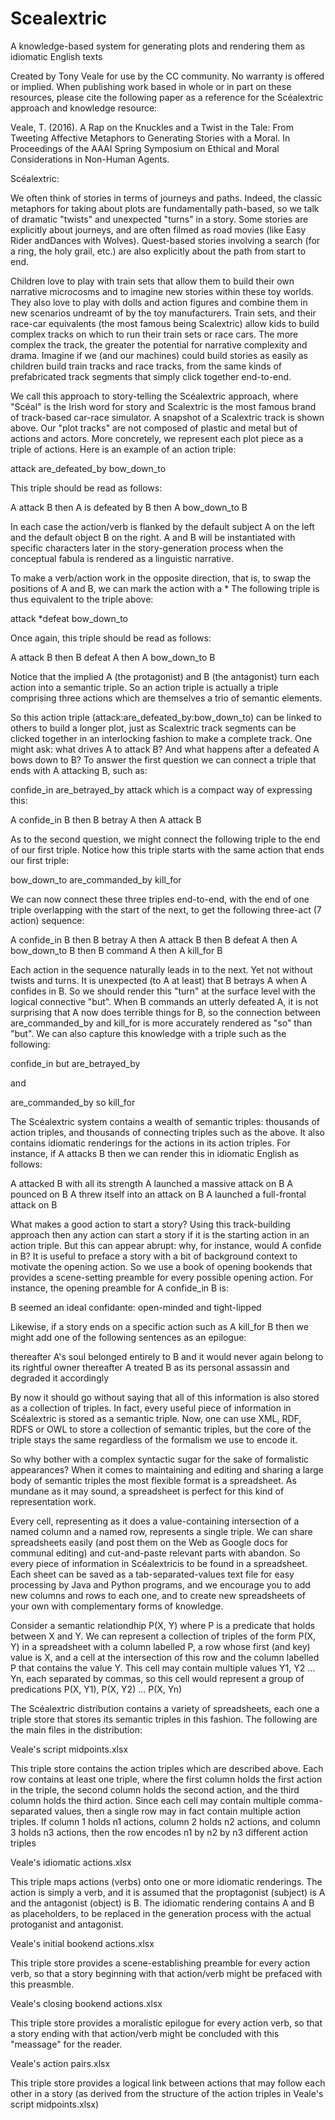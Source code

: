 # Scealextric
A knowledge-based system for generating plots and rendering them as idiomatic English texts

Created by Tony Veale for use by the CC community. No warranty is offered or implied. When publishing work based in whole or in part on these resources, please cite the following paper as a reference for the Scéalextric approach and knowledge resource:

Veale, T. (2016). A Rap on the Knuckles and a Twist in the Tale: From Tweeting Affective Metaphors to Generating Stories with a Moral. In Proceedings of the AAAI Spring Symposium on Ethical and Moral Considerations in Non-Human Agents. 

Scéalextric:

We often think of stories in terms of journeys and paths. Indeed, the classic metaphors for taking about plots are fundamentally path-based, so we talk of dramatic "twists" and unexpected "turns" in a story. Some stories are explicitly about journeys, and are often filmed as road movies (like Easy Rider andDances with Wolves). Quest-based stories involving a search (for a ring, the holy grail, etc.) are also explicitly about the path from start to end.

Children love to play with train sets that allow them to build their own narrative microcosms and to imagine new stories within these toy worlds. They also love to play with dolls and action figures and combine them in new scenarios undreamt of by the toy manufacturers. Train sets, and their race-car equivalents (the most famous being Scalextric) allow kids to build complex tracks on which to run their train sets or race cars. The more complex the track, the greater the potential for narrative complexity and drama. Imagine if we (and our machines) could build stories as easily as children build train tracks and race tracks, from the same kinds of prefabricated track segments that simply click together end-to-end.

We call this approach to story-telling the Scéalextric approach, where "Scéal" is the Irish word for story and Scalextric is the most famous brand of track-based car-race simulator. A snapshot of a Scalextric track is shown above. Our "plot tracks" are not composed of plastic and metal but of actions and actors. More concretely, we represent each plot piece as a triple of actions. Here is an example of an action triple:

attack   are_defeated_by   bow_down_to

This triple should be read as follows:

A attack B   then   A is defeated by B    then   A bow_down_to B

In each case the action/verb is flanked by the default subject A on the left and the default object B on the right. A and B will be instantiated with specific characters later in the story-generation process when the conceptual fabula is rendered as a linguistic narrative.

To make a verb/action work in the opposite direction, that is, to swap the positions of A and B, we can mark the action with a *
The following triple is thus equivalent to the triple above:

attack   *defeat   bow_down_to

Once again, this triple should be read as follows:

A attack B   then   B defeat A    then   A bow_down_to B

Notice that the implied A (the protagonist) and B (the antagonist) turn each action into a semantic triple. So an action triple is actually a triple comprising three actions which are themselves a trio of semantic elements.

So this action triple (attack:are_defeated_by:bow_down_to) can be linked to others to build a longer plot, just as Scalextric track segments can be clicked together in an interlocking fashion to make a complete track. One might ask: what drives A to attack B? And what happens after a defeated A bows down to B?
To answer the first question we can connect a triple that ends with A attacking B, such as:

confide_in    are_betrayed_by    attack
which is a compact way of expressing this:

A confide_in B   then   B betray A   then   A attack B

As to the second question, we might connect the following triple to the end of our first triple. Notice how this triple starts with the same action that ends our first triple:

bow_down_to   are_commanded_by   kill_for

We can now connect these three triples end-to-end, with the end of one triple overlapping with the start of the next, to get the following three-act (7 action) sequence:

A confide_in B  then  B betray A  then  A attack B then  B defeat A  then  A bow_down_to B  then  B command A  then  A kill_for B

Each action in the sequence naturally leads in to the next. Yet not without twists and turns. It is unexpected (to A at least) that B betrays A when A confides in B. So we should render this "turn" at the surface level with the logical connective "but". When B commands an utterly defeated A, it is not surprising that A now does terrible things for B, so the connection between are_commanded_by and kill_for is more accurately rendered as "so" than "but". We can also capture this knowledge with a triple such as the following:

confide_in  but  are_betrayed_by

and

are_commanded_by  so   kill_for

The Scéalextric system contains a wealth of semantic triples: thousands of action triples, and thousands of connecting triples such as the above. It also contains idiomatic renderings for the actions in its action triples. For instance, if A attacks B then we can render this in idiomatic English as follows:

A attacked B with all its strength
A launched a massive attack on B
A pounced on B
A threw itself into an attack on B
A launched a full-frontal attack on B

What makes a good action to start a story? Using this track-building approach then any action can start a story if it is the starting action in an action triple. But this can appear abrupt: why, for instance, would A confide in B? It is useful to preface a story with a bit of background context to motivate the opening action. So we use a book of opening bookends that provides a scene-setting preamble for every possible opening action. For instance, the opening preamble for A confide_in B is:

B seemed an ideal confidante: open-minded and tight-lipped

Likewise, if a story ends on a specific action such as A kill_for B then we might add one of the following sentences as an epilogue:

thereafter A's soul belonged entirely to B and it would never again belong to its rightful owner
thereafter A treated B as its personal assassin and degraded it accordingly

By now it should go without saying that all of this information is also stored as a collection of triples. 
In fact, every useful piece of information in Scéalextric is stored as a semantic triple. 
Now, one can use XML, RDF, RDFS or OWL to store a collection of semantic triples, but the core of the triple stays the same regardless of the formalism we use to encode it. 

So why bother with a complex syntactic sugar for the sake of formalistic appearances? When it comes to maintaining and editing and sharing a large body of semantic triples the most flexible format is a spreadsheet. 
As mundane as it may sound, a spreadsheet is perfect for this kind of representation work. 

Every cell, representing as it does a value-containing intersection of a named column and a named row, represents a single triple. We can share spreadsheets easily (and post them on the Web as Google docs for communal editing) and cut-and-paste relevant parts with abandon. 
So every piece of information in Scéalextricis to be found in a spreadsheet. Each sheet can be saved as a tab-separated-values text file for easy processing by Java and Python programs, and we encourage you to add new columns and rows to each one, and to create new spreadsheets of your own with complementary forms of knowledge.

Consider a semantic relationdhip P(X, Y) where P is a predicate that holds between X and Y.  We can represent a collection of triples of the form P(X, Y) in a spreadsheet with a column labelled P, a row whose first (and key) value is X, and a cell at the intersection of this row and the column labelled P that contains the value Y. This cell may contain multiple values Y1, Y2 ... Yn, each separated by commas, so this cell would represent a group of predications P(X, Y1), P(X, Y2) ... P(X, Yn)

The Scéalextric distribution contains a variety of spreadsheets, each one a triple store that stores its semantic triples in this fashion. The following are the main files in the distribution:

Veale's script midpoints.xlsx

This triple store contains the action triples which are described above. Each row contains at least one triple, where the first column holds the first action in the triple, the second column holds the second action, and the third column holds the third action. Since each cell may contain multiple comma-separated values, then a single row may in fact contain multiple action triples. If column 1 holds n1 actions, column 2 holds n2 actions, and column 3 holds n3 actions, then the row encodes n1 by n2 by n3 different action triples

Veale's idiomatic actions.xlsx

This triple maps actions (verbs) onto one or more idiomatic renderings. The action is simply a verb, and it is assumed that the proptagonist (subject) is A and the antagonist (object) is B. The idiomatic rendering contains A and B as placeholders, to be replaced in the generation process with the actual protoganist and antagonist.

Veale's initial bookend actions.xlsx

This triple store provides a scene-establishing preamble for every action verb, so that a story beginning with that action/verb might be prefaced with this preasmble.

Veale's closing bookend actions.xlsx

This triple store provides a moralistic epilogue for every action verb, so that a story ending with that action/verb might be concluded with this "meassage" for the reader.

Veale's action pairs.xlsx

This triple store provides a logical link between actions that may follow each other in a story (as derived from the structure of the action triples in Veale's script midpoints.xlsx)

